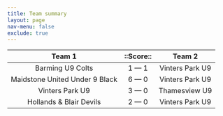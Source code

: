 ```yaml
---
title: Team summary
layout: page
nav-menu: false
exclude: true
---
```




|             Team 1             |  ::Score::  |     Team 2      |
|:------------------------------:|:-----------:|:---------------:|
|        Barming U9 Colts        | 1 &mdash; 1 | Vinters Park U9 |
| Maidstone United Under 9 Black | 6 &mdash; 0 | Vinters Park U9 |
|        Vinters Park U9         | 3 &mdash; 0 |  Thamesview U9  |
|    Hollands & Blair Devils     | 2 &mdash; 0 | Vinters Park U9 |

 <br /><br /><br />